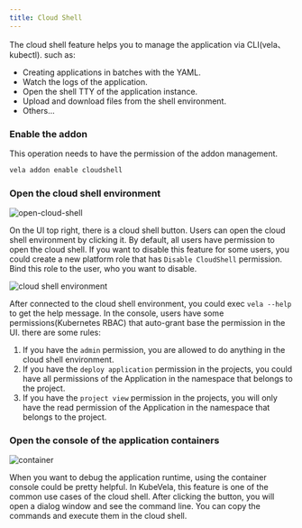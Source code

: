 ```yaml
---
title: Cloud Shell
---
```


The cloud shell feature helps you to manage the application via CLI(vela、kubectl). such as:

* Creating applications in batches with the YAML.
* Watch the logs of the application.
* Open the shell TTY of the application instance.
* Upload and download files from the shell environment.
* Others...

### Enable the addon

This operation needs to have the permission of the addon management.

```bash
vela addon enable cloudshell
```

### Open the cloud shell environment

![open-cloud-shell](https://kubevela.io/images/1.5/cloud-shell.jpg)

On the UI top right, there is a cloud shell button. Users can open the cloud shell environment by clicking it. By default, all users have permission to open the cloud shell. If you want to disable this feature for some users, you could create a new platform role that has `Disable CloudShell` permission. Bind this role to the user, who you want to disable.

![cloud shell environment](https://kubevela.io/images/1.5/cloud-shell-environment.jpg)

After connected to the cloud shell environment, you could exec `vela --help` to get the help message. In the console, users have some permissions(Kubernetes RBAC) that auto-grant base the permission in the UI. there are some rules:

1. If you have the `admin` permission, you are allowed to do anything in the cloud shell environment.
2. If you have the `deploy application` permission in the projects, you could have all permissions of the Application in the namespace that belongs to the project.
3. If you have the `project view` permission in the projects, you will only have the read permission of the Application in the namespace that belongs to the project.

### Open the console of the application containers

![container](https://kubevela.io/images/1.5/container-console.jpg)

When you want to debug the application runtime, using the container console could be pretty helpful. In KubeVela, this feature is one of the common use cases of the cloud shell. After clicking the button, you will open a dialog window and see the command line. You can copy the commands and execute them in the cloud shell.
